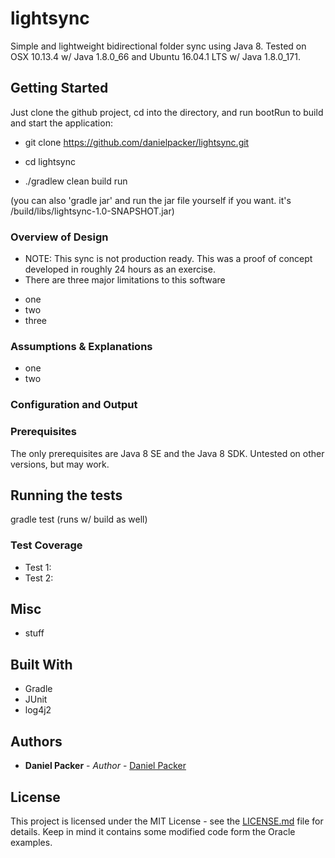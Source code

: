 # lightsync

Simple and lightweight bidirectional folder sync using Java 8. Tested on OSX 10.13.4 w/ Java 1.8.0_66 and Ubuntu 16.04.1 LTS w/ Java 1.8.0_171.

## Getting Started

Just clone the github project, cd into the directory, and run bootRun to build and start the application:

* git clone https://github.com/danielpacker/lightsync.git

* cd lightsync

* ./gradlew clean build run

(you can also 'gradle jar' and run the jar file yourself if you want. it's /build/libs/lightsync-1.0-SNAPSHOT.jar)

### Overview of Design

* NOTE: This sync is not production ready. This was a proof of concept developed in roughly 24 hours as an exercise.
* There are three major limitations to this software
- one
- two
- three

### Assumptions & Explanations

* one
* two

### Configuration and Output


### Prerequisites

The only prerequisites are Java 8 SE and the Java 8 SDK. Untested on other versions, but may work.

## Running the tests

gradle test (runs w/ build as well)

### Test Coverage

* Test 1: 
* Test 2:

## Misc

* stuff

## Built With

* Gradle
* JUnit
* log4j2

## Authors

* **Daniel Packer** - *Author* - [Daniel Packer](https://github.com/danielpacker)

## License

This project is licensed under the MIT License - see the [LICENSE.md](LICENSE.md) file for details. Keep in mind it contains some modified code form the Oracle examples.
